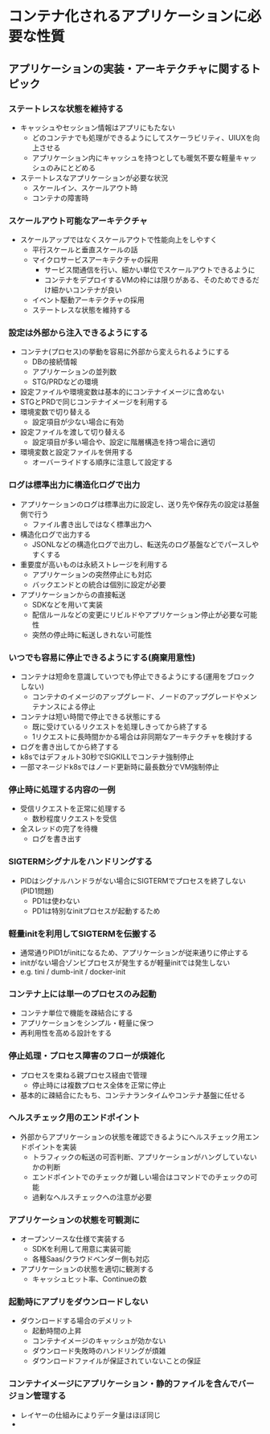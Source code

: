 # コンテナ化されるアプリケーションに必要な性質

## アプリケーションの実装・アーキテクチャに関するトピック

### ステートレスな状態を維持する
- キャッシュやセッション情報はアプリにもたない
  - どのコンテナでも処理ができるようにしてスケーラビリティ、UIUXを向上させる
  - アプリケーション内にキャッシュを持つとしても暖気不要な軽量キャッシュのみにとどめる
- ステートレスなアプリケーションが必要な状況
  - スケールイン、スケールアウト時
  - コンテナの障害時

### スケールアウト可能なアーキテクチャ
- スケールアップではなくスケールアウトで性能向上をしやすく
  - 平行スケールと垂直スケールの話  
  - マイクロサービスアーキテクチャの採用
    - サービス間通信を行い、細かい単位でスケールアウトできるように
    - コンテナをデプロイするVMの枠には限りがある、そのためできるだけ細かいコンテナが良い
  - イベント駆動アーキテクチャの採用
  - ステートレスな状態を維持する

### 設定は外部から注入できるようにする
- コンテナ(プロセス)の挙動を容易に外部から変えられるようにする
  - DBの接続情報
  - アプリケーションの並列数
  - STG/PRDなどの環境
- 設定ファイルや環境変数は基本的にコンテナイメージに含めない
- STGとPRDで同じコンテナイメージを利用する
- 環境変数で切り替える
  - 設定項目が少ない場合に有効
- 設定ファイルを渡して切り替える
  - 設定項目が多い場合や、設定に階層構造を持つ場合に適切
- 環境変数と設定ファイルを併用する
  - オーバーライドする順序に注意して設定する
 
### ログは標準出力に構造化ログで出力
- アプリケーションのログは標準出力に設定し、送り先や保存先の設定は基盤側で行う
  - ファイル書き出しではなく標準出力へ
- 構造化ログで出力する
  - JSONLなどの構造化ログで出力し、転送先のログ基盤などでパースしやすくする
- 重要度が高いものは永続ストレージを利用する
  - アプリケーションの突然停止にも対応
  - バックエンドとの統合は個別に設定が必要
- アプリケーションからの直接転送
  - SDKなどを用いて実装
  -  配信ルールなどの変更にリビルドやアプリケーション停止が必要な可能性
  -  突然の停止時に転送しきれない可能性

### いつでも容易に停止できるようにする(廃棄用意性)
- コンテナは短命を意識していつでも停止できるようにする(運用をブロックしない)
  - コンテナのイメージのアップグレード、ノードのアップグレードやメンテナンスによる停止
- コンテナは短い時間で停止できる状態にする
  - 既に受けているリクエストを処理しきってから終了する
  - 1リクエストに長時間かかる場合は非同期なアーキテクチャを検討する
- ログを書き出してから終了する
- k8sではデフォルト30秒でSIGKILLでコンテナ強制停止
- 一部マネージドk8sではノード更新時に最長数分でVM強制停止

### 停止時に処理する内容の一例
- 受信リクエストを正常に処理する
  - 数秒程度リクエストを受信
- 全スレッドの完了を待機
  - ログを書き出す
 
### SIGTERMシグナルをハンドリングする
- PIDはシグナルハンドラがない場合にSIGTERMでプロセスを終了しない(PID1問題)
  - PD1は使わない
  - PD1は特別なinitプロセスが起動するため

### 軽量initを利用してSIGTERMを伝搬する
- 通常通りPID1がinitになるため、アプリケーションが従来通りに停止する
- initがない場合ゾンビプロセスが発生するが軽量initでは発生しない
- e.g. tini / dumb-init / docker-init

### コンテナ上には単一のプロセスのみ起動
- コンテナ単位で機能を疎結合にする
- アプリケーションをシンプル・軽量に保つ
- 再利用性を高める設計をする

### 停止処理・プロセス障害のフローが煩雑化
- プロセスを束ねる親プロセス経由で管理
  - 停止時には複数プロセス全体を正常に停止
- 基本的に疎結合にたもち、コンテナランタイムやコンテナ基盤に任せる

### ヘルスチェック用のエンドポイント
- 外部からアプリケーションの状態を確認できるようにヘルスチェック用エンドポイントを実装
  - トラフィックの転送の可否判断、アプリケーションがハングしていないかの判断
  - エンドポイントでのチェックが難しい場合はコマンドでのチェックの可能
  - 過剰なヘルスチェックへの注意が必要

### アプリケーションの状態を可観測に
- オープンソースな仕様で実装する
  - SDKを利用して用意に実装可能
  - 各種Saas/クラウドベンダー側も対応
- アプリケーションの状態を適切に観測する
  - キャッシュヒット率、Continueの数
 
### 起動時にアプリをダウンロードしない
- ダウンロードする場合のデメリット
  - 起動時間の上昇
  - コンテナイメージのキャッシュが効かない
  - ダウンロード失敗時のハンドリングが煩雑
  - ダウンロードファイルが保証されていないことの保証

### コンテナイメージにアプリケーション・静的ファイルを含んでバージョン管理する
- レイヤーの仕組みによりデータ量はほぼ同じ
- 
